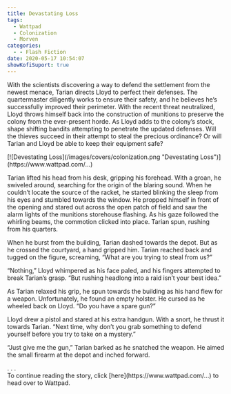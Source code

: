 ```yaml
---
title: Devastating Loss
tags:
  - Wattpad
  - Colonization
  - Morven
categories:
  - - Flash Fiction
date: 2020-05-17 10:54:07
showKofiSuport: true
---
```


With the scientists discovering a way to defend the settlement from the newest menace, Tarian directs Lloyd to perfect their defenses. The quartermaster diligently works to ensure their safety, and he believes he’s successfully improved their perimeter. With the recent threat neutralized, Lloyd throws himself back into the construction of munitions to preserve the colony from the ever-present horde. As Lloyd adds to the colony’s stock, shape shifting bandits attempting to penetrate the updated defenses.<!-- more --> Will the thieves succeed in their attempt to steal the precious ordinance? Or will Tarian and Lloyd be able to keep their equipment safe?

<div class="center">[![Devestating Loss](/images/covers/colonization.png "Devestating Loss")](https://www.wattpad.com/...)</div>

Tarian lifted his head from his desk, gripping his forehead. With a groan, he swiveled around, searching for the origin of the blaring sound. When he couldn’t locate the source of the racket, he started blinking the sleep from his eyes and stumbled towards the window. He propped himself in front of the opening and stared out across the open patch of field and saw the alarm lights of the munitions storehouse flashing. As his gaze followed the whirling beams, the commotion clicked into place. Tarian spun, rushing from his quarters.

When he burst from the building, Tarian dashed towards the depot. But as he crossed the courtyard, a hand gripped him. Tarian reached back and tugged on the figure, screaming, “What are you trying to steal from us?”

“Nothing,” Lloyd whimpered as his face paled, and his fingers attempted to break Tarian’s grasp. “But rushing headlong into a raid isn’t your best idea.”

As Tarian relaxed his grip, he spun towards the building as his hand flew for a weapon. Unfortunately, he found an empty holster. He cursed as he wheeled back on Lloyd. “Do you have a spare gun?”

Lloyd drew a pistol and stared at his extra handgun. With a snort, he thrust it towards Tarian. “Next time, why don’t you grab something to defend yourself before you try to take on a mystery.”

“Just give me the gun,” Tarian barked as he snatched the weapon. He aimed the small firearm at the depot and inched forward.

<div class="center story-ellipses">
.
.
.
</div><div>To continue reading the story, click [here](https://www.wattpad.com/...) to head over to Wattpad.</div>